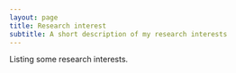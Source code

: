 ```yaml
---
layout: page
title: Research interest
subtitle: A short description of my research interests
---
```


Listing some research interests.

